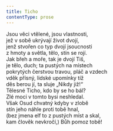 ```yaml
---
title: Ticho
contentType: prose
---
```


  

Jsou věci vtělené, jsou vlastnosti,  
jež v sobě ukrývají život dvojí,  
jenž stvořen co typ dvojí jsoucnosti  
z hmoty a světla, tělo, stín se rojí.  
Jak břeh a moře, tak je dvojí Tiš,  
je tělo, duch; ta pustých na místech  
pokrytých čerstvou travou, pláč a vzdech  
vděk přísný, lidské upomínky tíž  
děs berou jí, ta sluje „Nikdy již!“  
Tělesné Ticho, kdo by se ho bál?  
Zlé moci v tomto bysi neshledal.  
Však Osud chvatný kdyby v zlobě  
stín jeho náhle proti tobě hnal,  
(bez jmena elf to z pustých míst a skal,  
kam člověk nevkročí,) Bůh pomoz tobě!
